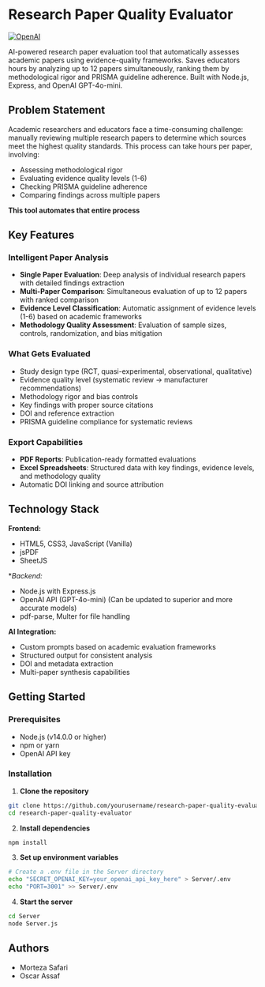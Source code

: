 # Research Paper Quality Evaluator

[![OpenAI](https://img.shields.io/badge/OpenAI-GPT--4o--mini-412991)](https://openai.com/)

AI-powered research paper evaluation tool that automatically assesses academic papers using evidence-quality
frameworks. Saves educators hours by analyzing up to 12 papers simultaneously, ranking them by methodological
rigor and PRISMA guideline adherence. Built with Node.js, Express, and OpenAI GPT-4o-mini.



## Problem Statement

Academic researchers and educators face a time-consuming challenge: manually reviewing multiple research papers to
determine which sources meet the highest quality standards. This process can take hours per paper, involving:
- Assessing methodological rigor
- Evaluating evidence quality levels (1-6)
- Checking PRISMA guideline adherence
- Comparing findings across multiple papers

**This tool automates that entire process**

## Key Features

### Intelligent Paper Analysis
- **Single Paper Evaluation**: Deep analysis of individual research papers with detailed findings extraction
- **Multi-Paper Comparison**: Simultaneous evaluation of up to 12 papers with ranked comparison
- **Evidence Level Classification**: Automatic assignment of evidence levels (1-6) based on academic frameworks
- **Methodology Quality Assessment**: Evaluation of sample sizes, controls, randomization, and bias mitigation

### What Gets Evaluated
- Study design type (RCT, quasi-experimental, observational, qualitative)
- Evidence quality level (systematic review → manufacturer recommendations)
- Methodology rigor and bias controls
- Key findings with proper source citations
- DOI and reference extraction
- PRISMA guideline compliance for systematic reviews

### Export Capabilities
- **PDF Reports**: Publication-ready formatted evaluations
- **Excel Spreadsheets**: Structured data with key findings, evidence levels, and methodology quality
- Automatic DOI linking and source attribution

## Technology Stack

**Frontend:**
- HTML5, CSS3, JavaScript (Vanilla)
- jsPDF
- SheetJS

**Backend:*
- Node.js with Express.js
- OpenAI API (GPT-4o-mini)  (Can be updated to superior and more accurate models)
- pdf-parse, Multer for file handling

**AI Integration:**
- Custom prompts based on academic evaluation frameworks
- Structured output for consistent analysis
- DOI and metadata extraction
- Multi-paper synthesis capabilities

## Getting Started

### Prerequisites
- Node.js (v14.0.0 or higher)
- npm or yarn
- OpenAI API key

### Installation

1. **Clone the repository**
```bash
git clone https://github.com/yourusername/research-paper-quality-evaluator.git
cd research-paper-quality-evaluator
```

2. **Install dependencies**
```bash
npm install
```

3. **Set up environment variables**
```bash
# Create a .env file in the Server directory
echo "SECRET_OPENAI_KEY=your_openai_api_key_here" > Server/.env
echo "PORT=3001" >> Server/.env
```

4. **Start the server**
```bash
cd Server
node Server.js
```

## Authors
- Morteza Safari
- Oscar Assaf
